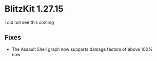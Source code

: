# BlitzKit 1.27.15

I did not see this coming

## Fixes

- The Assault Shell graph now supports damage factors of above 100% now
